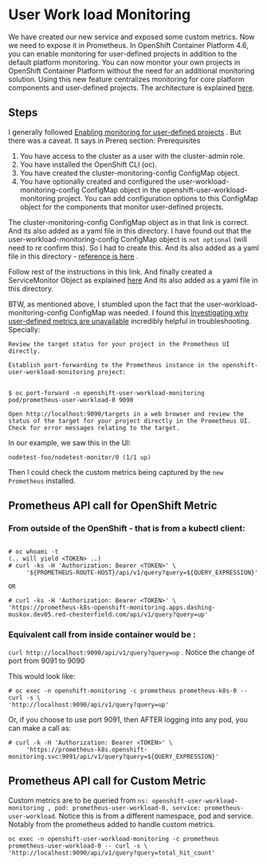 # User Work load Monitoring

We have created our new service and exposed some custom metrics. Now we need to expose it in Prometheus. In OpenShift Container Platform 4.6, you can enable monitoring for user-defined projects in addition to the default platform monitoring. You can now monitor your own projects in OpenShift Container Platform without the need for an additional monitoring solution. Using this new feature centralizes monitoring for core platform components and user-defined projects. The architecture is explained [here](https://docs.openshift.com/container-platform/4.6/monitoring/understanding-the-monitoring-stack.html#understanding-the-monitoring-stack_understanding-the-monitoring-stack).

## Steps
I generally followed [Enabling monitoring for user-defined projects](https://docs.openshift.com/container-platform/4.6/monitoring/enabling-monitoring-for-user-defined-projects.html) . But there was a caveat. It says in Prereq section:
Prerequisites
1. You have access to the cluster as a user with the cluster-admin role.
1. You have installed the OpenShift CLI (oc).
1. You have created the cluster-monitoring-config ConfigMap object.
1. You have optionally created and configured the user-workload-monitoring-config ConfigMap object in the openshift-user-workload-monitoring project. You can add configuration options to this ConfigMap object for the components that monitor user-defined projects.

The cluster-monitoring-config ConfigMap object as in that link is correct. And its also added as a yaml file in this directory.
I have found out that the user-workload-monitoring-config ConfigMap object is `not optional` (will need to re confirm this). So I had to create this. And its also added as a yaml file in this directory - [reference is here](https://docs.openshift.com/container-platform/4.6/monitoring/configuring-the-monitoring-stack.html#creating-user-defined-workload-monitoring-configmap_configuring-the-monitoring-stack) .

Follow rest of the instructions in this link. And finally created a ServiceMonitor Object as explained [here](https://docs.openshift.com/container-platform/4.6/monitoring/managing-metrics.html#specifying-how-a-service-is-monitored_managing-metrics) And its also added as a yaml file in this directory.

BTW, as mentioned above, I stumbled upon the fact that the user-workload-monitoring-config ConfigMap was needed. I found this [Investigating why user-defined metrics are unavailable]( https://docs.openshift.com/container-platform/4.6/monitoring/troubleshooting-monitoring-issues.html#investigating-why-user-defined-metrics-are-unavailable_troubleshooting-monitoring-issues) incredibly helpful in troubleshooting. Specially:
```
Review the target status for your project in the Prometheus UI directly.

Establish port-forwarding to the Prometheus instance in the openshift-user-workload-monitoring project:


$ oc port-forward -n openshift-user-workload-monitoring pod/prometheus-user-workload-0 9090

Open http://localhost:9090/targets in a web browser and review the status of the target for your project directly in the Prometheus UI. Check for error messages relating to the target.
```
In our example, we saw this in the UI:
```
nodetest-foo/nodetest-monitor/0 (1/1 up)
```

Then I could check the custom metrics being captured by the `new Prometheus` installed. 

## Prometheus API call for OpenShift Metric

### From outside of the OpenShift - that is from a kubectl client:
```

# oc whoami -t
(.. will yield <TOKEN> ..)
# curl -ks -H 'Authorization: Bearer <TOKEN>' \
     '${PROMETHEUS-ROUTE-HOST}/api/v1/query?query=${QUERY_EXPRESSION}'

OR

# curl -ks -H 'Authorization: Bearer <TOKEN>' \
'https://prometheus-k8s-openshift-monitoring.apps.dashing-muskox.dev05.red-chesterfield.com/api/v1/query?query=up'
```     

### Equivalent call from inside container would be :
`curl http://localhost:9090/api/v1/query?query=up` . Notice the change of port from 9091 to 9090

This would look like:
```
# oc exec -n openshift-monitoring -c prometheus prometheus-k8s-0 -- curl -s \
'http://localhost:9090/api/v1/query?query=up'
```

Or, if you choose to use port 9091, then AFTER logging into any pod, you can make a call as:
```
# curl -k -H 'Authorization: Bearer <TOKEN>' \
     'https://prometheus-k8s.openshift-monitoring.svc:9091/api/v1/query?query=${QUERY_EXPRESSION}'
 ```    

## Prometheus API call for Custom Metric 

Custom metrics are to be queried from `ns: openshift-user-workload-monitoring , pod: prometheus-user-workload-0, service: prometheus-user-workload`. Notice this is from a different namespace, pod and service. Notably from the prometheus added to handle custom metrics.   

```
oc exec -n openshift-user-workload-monitoring -c prometheus prometheus-user-workload-0 -- curl -s \
'http://localhost:9090/api/v1/query?query=total_hit_count'
```



